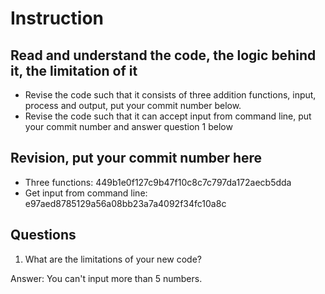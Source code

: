 ﻿# Instruction

## Read and understand the code, the logic behind it, the limitation of it
* Revise the code such that it consists of three addition functions, input, process and output, put your commit number below.
* Revise the code such that it can accept input from command line, put your commit number and answer question 1 below

## Revision, put your commit number here
* Three functions: 449b1e0f127c9b47f10c8c7c797da172aecb5dda
* Get input from command line: e97aed8785129a56a08bb23a7a4092f34fc10a8c

## Questions
1. What are the limitations of your new code?

Answer: You can't input more than 5 numbers.
